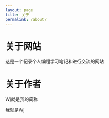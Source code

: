 ```yaml
---
layout: page
title: 关于
permalink: /about/
---
```

# 关于网站
这是一个记录个人编程学习笔记和进行交流的网站

# 关于作者
Wj就是我的简称

我就是Wj


